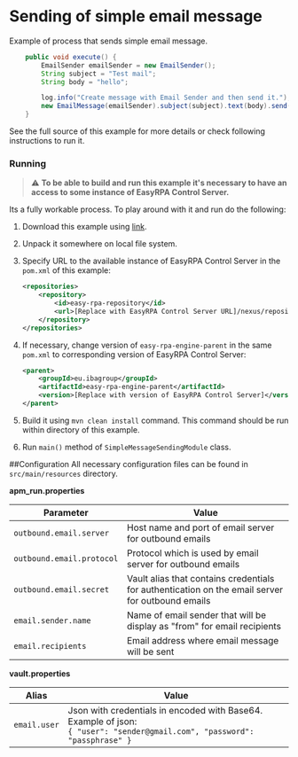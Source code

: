 # Sending of simple email message

Example of process that sends simple email message.

```Java
    public void execute() {
        EmailSender emailSender = new EmailSender();
        String subject = "Test mail";
        String body = "hello";

        log.info("Create message with Email Sender and then send it.");
        new EmailMessage(emailSender).subject(subject).text(body).send();
    }
```

See the full source of this example for more details or check following instructions to run it.

### Running

> :warning: **To be able to build and run this example it's necessary to have an access
>to some instance of EasyRPA Control Server.**

Its a fully workable process. To play around with it and run do the following:
1. Download this example using [link][down_git_link].
2. Unpack it somewhere on local file system.
3. Specify URL to the available instance of EasyRPA Control Server in the `pom.xml` of this example:
    ```xml
    <repositories>
        <repository>
            <id>easy-rpa-repository</id>
            <url>[Replace with EasyRPA Control Server URL]/nexus/repository/easyrpa/</url>
        </repository>
    </repositories>
    ```
4. If necessary, change version of `easy-rpa-engine-parent` in the same `pom.xml` to corresponding version of
   EasyRPA Control Server:
    ```xml
    <parent>
        <groupId>eu.ibagroup</groupId>
        <artifactId>easy-rpa-engine-parent</artifactId>
        <version>[Replace with version of EasyRPA Control Server]</version>
    </parent>
    ```

5. Build it using `mvn clean install` command. This command should be run within directory of this example.
6. Run `main()` method of `SimpleMessageSendingModule` class.

[down_git_link]: https://downgit.github.io/#/home?url=https://github.com/easyrpa/openframework/tree/main/examples/email/simple-message-sending

##Configuration
All necessary configuration files can be found in <code>src/main/resources</code> directory.

**apm_run.properties**

| Parameter     | Value         |
| ------------- |---------------|
| `outbound.email.server` | Host name and port of email server for outbound emails |
| `outbound.email.protocol` | Protocol which is used by email server for outbound emails |
| `outbound.email.secret` | Vault alias that contains credentials for authentication on the email server for outbound emails |
| `email.sender.name` | Name of email sender that will be display as "from" for email recipients |
| `email.recipients` | Email address where email message will be sent |

**vault.properties**

| Alias     | Value         |
| ------------- |---------------|
| `email.user` | Json with credentials in encoded with Base64. Example of json:<br>`{ "user": "sender@gmail.com", "password": "passphrase" }` |
